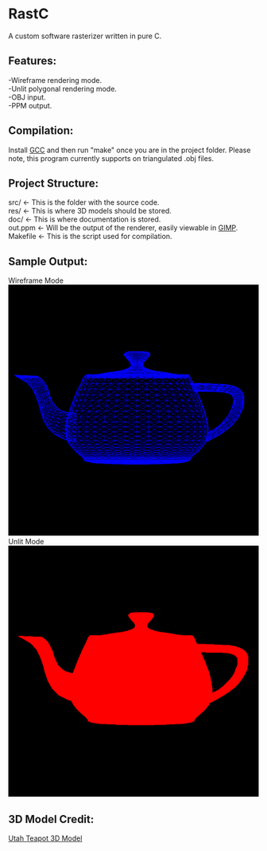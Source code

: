 # RastC
A custom software rasterizer written in pure C.

## Features:
-Wireframe rendering mode.\
-Unlit polygonal rendering mode.\
-OBJ input.\
-PPM output.

## Compilation:
Install [GCC](https://gcc.gnu.org/) and then run "make" once you are in the project folder. Please note, this program currently supports on triangulated .obj files.

## Project Structure:
src/ <- This is the folder with the source code.\
res/ <- This is where 3D models should be stored.\
doc/ <- This is where documentation is stored.\
out.ppm <- Will be the output of the renderer, easily viewable in [GIMP](https://www.gimp.org/downloads/).\
Makefile <- This is the script used for compilation.

## Sample Output:
Wireframe Mode\
![A wireframe output from RastC.](wire_out.png "Render")\
Unlit Mode\
![A unlit polygonal output from RastC.](unlit_out.png "Render")

## 3D Model Credit:
[Utah Teapot 3D Model](https://users.cs.utah.edu/~dejohnso/models/teapot.html)
